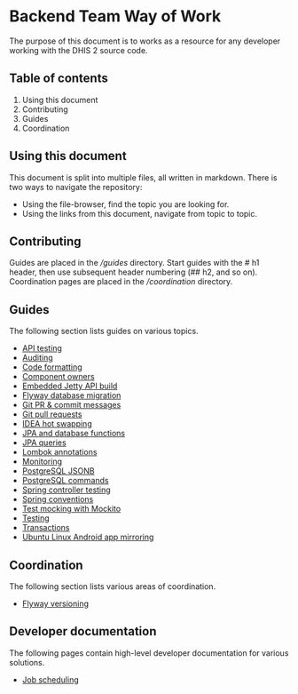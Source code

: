 # Backend Team Way of Work

The purpose of this document is to works as a resource for any developer working with the DHIS 2 source code.

## Table of contents

1. Using this document
2. Contributing
3. Guides
3. Coordination

## Using this document

This document is split into multiple files, all written in markdown. There is two ways to navigate the repository:

* Using the file-browser, find the topic you are looking for.
* Using the links from this document, navigate from topic to topic.

## Contributing

Guides are placed in the _/guides_ directory. Start guides with the \# h1 header, then use subsequent header numbering (\## h2, and so on). Coordination pages are placed in the _/coordination_ directory.

## Guides

The following section lists guides on various topics.

* [API testing](guides/api_testing.md)
* [Auditing](guides/auditing.md)
* [Code formatting](guides/code_formatting.md)
* [Component owners](guides/component_owners.md)
* [Embedded Jetty API build](guides/embedded_jetty.md)
* [Flyway database migration](guides/flyway_db_migration.md)
* [Git PR & commit messages](guides/git_commit_messages.md)
* [Git pull requests](guides/git_pull_requests.md)
* [IDEA hot swapping](guides/idea_hot_swapping.md)
* [JPA and database functions](guides/jpa_database_functions.md)
* [JPA queries](guides/jpa_api.md)
* [Lombok annotations](guides/lombok.md)
* [Monitoring](guides/monitoring.md)
* [PostgreSQL JSONB](guides/postgres_jsonb.md)
* [PostgreSQL commands](guides/postgresql_commands.md)
* [Spring controller testing](guides/spring_controller_testing.md)
* [Spring conventions](guides/spring_conventions.md)
* [Test mocking with Mockito](guides/test_mocking.md)
* [Testing](guides/testing.md)
* [Transactions](guides/transactions.md)
* [Ubuntu Linux Android app mirroring](guides/ubuntu_android_app_mirroring.md) 

## Coordination

The following section lists various areas of coordination.

* [Flyway versioning](coordination/flyway_versioning.md)

## Developer documentation

The following pages contain high-level developer documentation for various solutions.

* [Job scheduling](docs/job_scheduling.md)

